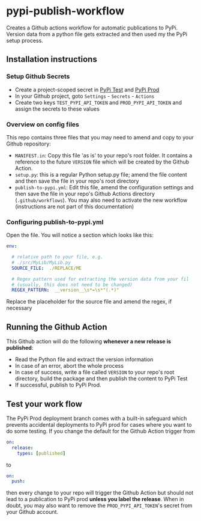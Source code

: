 # pypi-publish-workflow

Creates a Github actions workflow for automatic publications to PyPi. Version data from a python file gets extracted and then used my the PyPi setup process.

## Installation instructions

### Setup Github Secrets

- Create a project-scoped secret in [PyPi Test](https://test.pypi.org/) and [PyPi Prod](https://www.pypi.org/)
- In your Github project, goto ``Settings`` - ``Secrets`` - ``Actions``
- Create two keys ``TEST_PYPI_API_TOKEN`` and ``PROD_PYPI_API_TOKEN`` and assign the secrets to these values

### Overview on config files

This repo contains three files that you may need to amend and copy to your Github repository:

- ``MANIFEST.in``: Copy this file 'as is' to your repo's root folder. It contains a reference to the future ``VERSION`` file which will be created by the Github Action.
- ``setup.py``: this is a regular Python setup.py file; amend the file content and then save the file in your repo's root directory
- ``publish-to-pypi.yml``: Edit this file, amend the configuration settings and then save the file in your repo's Github Actions directory (``.github/workflows``). You may also need to activate the new workflow (instructions are not part of this documentation)

### Configuring publish-to-pypi.yml

Open the file. You will notice a section which looks like this:

```yml
env:

  # relative path to your file, e.g.
  # ./src/MyLib/MyLib.py
  SOURCE_FILE:  ./REPLACE/ME

  # Regex pattern used for extracting the version data from your fil
  # (usually, this does not need to be changed)
  REGEX_PATTERN:  __version__\s*=\s*"(.*)"
```

Replace the placeholder for the source file and amend the regex, if necessary

## Running the Github Action

This Github action will do the following __whenever a new release is published__:

- Read the Python file and extract the version information
- In case of an error, abort the whole process
- In case of success, write a file called ``VERSION`` to your repo's root directory, build the package and then publish the content to PyPi Test
- If successful, publish to PyPi Prod.

## Test your work flow

The PyPi Prod deployment branch comes with a built-in safeguard which prevents accidental deployments to PyPi prod for cases where you want to do some testing. If you change the default for the Github Action trigger from

```yml
on:
  release:
    types: [published]
```

to

```yml
on:
  push:
```

then every change to your repo will trigger the Github Action but should not lead to a publication to PyPi prod __unless you label the release__. When in doubt, you may also want to remove the ``PROD_PYPI_API_TOKEN``'s secret from your Github account.
